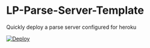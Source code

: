 # LP-Parse-Server-Template
Quickly deploy a parse server configured for heroku

[![Deploy](https://www.herokucdn.com/deploy/button.png)](https://heroku.com/deploy)
